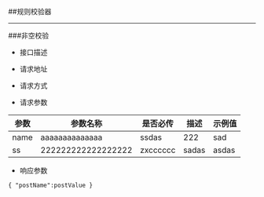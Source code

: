 
##规则校验器
***
###非空校验
* 接口描述

* 请求地址

* 请求方式

* 请求参数

|参数		|参数名称	|是否必传	|描述		|示例值		|
|-----------|-----------|-----------|-----------|-----------|
|name	|aaaaaaaaaaaaaa|ssdas	|222		|sad		|
|ss		|222222222222222222	|zxcccccc	|sadas		|asdas		|

* 响应参数

`
{
	"postName":postValue
}
`
